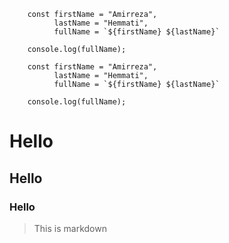 ```
    const firstName = "Amirreza",
	      lastName = "Hemmati",
		  fullName = `${firstName} ${lastName}`
	
	console.log(fullName);
```

~~~
    const firstName = "Amirreza",
	      lastName = "Hemmati",
		  fullName = `${firstName} ${lastName}`
	
	console.log(fullName);
~~~

# Hello
## Hello
### Hello

> This is markdown
